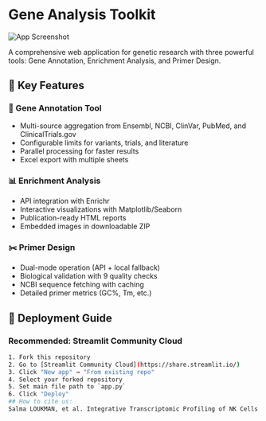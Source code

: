 # Gene Analysis Toolkit

![App Screenshot](https://cdn-icons-png.flaticon.com/512/2772/2772128.png)

A comprehensive web application for genetic research with three powerful tools: Gene Annotation, Enrichment Analysis, and Primer Design.

## 🌟 Key Features

### 🧬 Gene Annotation Tool
- Multi-source aggregation from Ensembl, NCBI, ClinVar, PubMed, and ClinicalTrials.gov
- Configurable limits for variants, trials, and literature
- Parallel processing for faster results
- Excel export with multiple sheets

### 📊 Enrichment Analysis
- API integration with Enrichr
- Interactive visualizations with Matplotlib/Seaborn
- Publication-ready HTML reports
- Embedded images in downloadable ZIP

### ✂️ Primer Design
- Dual-mode operation (API + local fallback)
- Biological validation with 9 quality checks
- NCBI sequence fetching with caching
- Detailed primer metrics (GC%, Tm, etc.)

## 🚀 Deployment Guide

### Recommended: Streamlit Community Cloud
```bash
1. Fork this repository
2. Go to [Streamlit Community Cloud](https://share.streamlit.io/)
3. Click "New app" → "From existing repo"
4. Select your forked repository
5. Set main file path to `app.py`
6. Click "Deploy"
## How to cite us:
Salma LOUKMAN, et al. Integrative Transcriptomic Profiling of NK Cells and Monocytes: Advancing Diagnostic and Therapeutic Strategies for COVID-19, Computational and Structural Biotechnology Reports, (2025) doi: 10.1016/j.csbr.2025.100059
